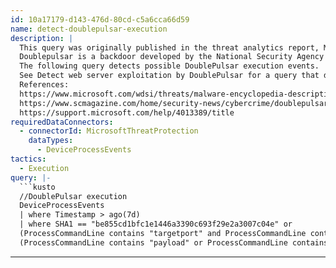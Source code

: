 ```yaml
---
id: 10a17179-d143-476d-80cd-c5a6cca66d59
name: detect-doublepulsar-execution
description: |
  This query was originally published in the threat analytics report, Motivated miners.
  Doublepulsar is a backdoor developed by the National Security Agency (NSA). First disclosed in 2017, it is now used by many malicious actors. Software patches are available.
  The following query detects possible DoublePulsar execution events.
  See Detect web server exploitation by DoublePulsar for a query that detects behaviors associated with campaigns that use DoublePulsar.
  References:
  https://www.microsoft.com/wdsi/threats/malware-encyclopedia-description?Name=Trojan:Win32/DoublePulsar&threatId=-2147239036
  https://www.scmagazine.com/home/security-news/cybercrime/doublepulsar-malware-spreading-rapidly-in-the-wild-following-shadow-brokers-dump/
  https://support.microsoft.com/help/4013389/title
requiredDataConnectors:
  - connectorId: MicrosoftThreatProtection
    dataTypes:
      - DeviceProcessEvents
tactics:
  - Execution
query: |-
  ```kusto
  //DoublePulsar execution
  DeviceProcessEvents
  | where Timestamp > ago(7d)
  | where SHA1 == "be855cd1bfc1e1446a3390c693f29e2a3007c04e" or
  (ProcessCommandLine contains "targetport" and ProcessCommandLine contains "targetip" and
  (ProcessCommandLine contains "payload" or ProcessCommandLine contains "verifybackdoor"))
  ```
---
```


